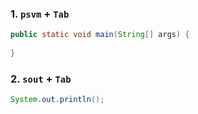 ### 1. ```psvm``` + ```Tab```
```java
public static void main(String[] args) {
  
}
```
### 2. ```sout``` + ```Tab```
```java
System.out.println();
```
